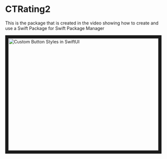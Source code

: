 # CTRating2

This is the package that is created in the video  showing how to create and use a Swift Package for Swift Package Manager

<a href="http://www.youtube.com/watch?feature=player_embedded&v=o0fQC7JU-Ts
" target="_blank"><img src="http://img.youtube.com/vi/o0fQC7JU-Ts/0.jpg" 
alt="Custom Button Styles in SwiftUI" width="480" height="360" border="10" /></a>

